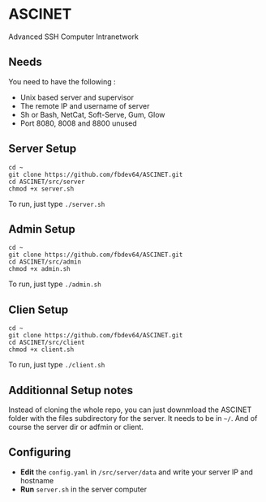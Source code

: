 # ASCINET
Advanced SSH Computer Intranetwork

## Needs
You need to have the following :

- Unix based server and supervisor
- The remote IP and username of server
- Sh or Bash, NetCat, Soft-Serve, Gum, Glow
- Port 8080, 8008 and 8800 unused

## Server Setup
```
cd ~
git clone https://github.com/fbdev64/ASCINET.git
cd ASCINET/src/server
chmod +x server.sh
```
To run, just type `./server.sh`
## Admin Setup
```
cd ~
git clone https://github.com/fbdev64/ASCINET.git
cd ASCINET/src/admin
chmod +x admin.sh
```
To run, just type `./admin.sh`

## Clien Setup
```
cd ~
git clone https://github.com/fbdev64/ASCINET.git
cd ASCINET/src/client
chmod +x client.sh
```
To run, just type `./client.sh`


## Additionnal Setup notes
Instead of cloning the whole repo, you can just downmload the ASCINET folder with the files subdirectory for the server. It needs to be in `~/`. And of course the server dir or adfmin or client.
## Configuring
- **Edit** the `config.yaml` in `/src/server/data` and write your server IP and hostname
- **Run** `server.sh` in the server computer

